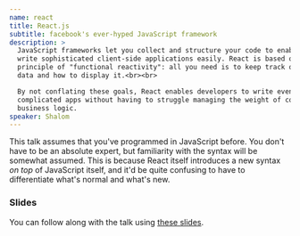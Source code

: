 ```yaml
---
name: react
title: React.js
subtitle: facebook's ever-hyped JavaScript framework
description: >
  JavaScript frameworks let you collect and structure your code to enable you to
  write sophisticated client-side applications easily. React is based on the
  principle of "functional reactivity": all you need is to keep track of your
  data and how to display it.<br><br>

  By not conflating these goals, React enables developers to write even very
  complicated apps without having to struggle managing the weight of complicated
  business logic.
speaker: Shalom
---
```



This talk assumes that you've programmed in JavaScript before. You don't have to
be an absolute expert, but familiarity with the syntax will be somewhat assumed.
This is because React itself introduces a new syntax _on top_ of JavaScript
itself, and it'd be quite confusing to have to differentiate what's normal and
what's new.

### Slides

You can follow along with the talk using [these slides][1].

[1]: slides.pdf
